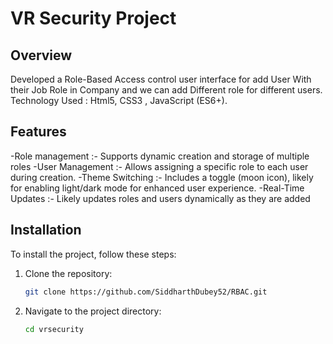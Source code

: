 # VR Security Project

## Overview
Developed a Role-Based Access control user interface for add User With their Job Role in Company and we can add Different role for different users. 
Technology Used : Html5, CSS3 , JavaScript (ES6+).

## Features
-Role management :- Supports dynamic creation and storage of multiple roles
-User Management :- Allows assigning a specific role to each user during creation.
-Theme Switching :- Includes a toggle (moon icon), likely for enabling light/dark mode for enhanced user experience.
-Real-Time Updates :- Likely updates roles and users dynamically as they are added


## Installation
To install the project, follow these steps:

1. Clone the repository:
    ```bash
    git clone https://github.com/SiddharthDubey52/RBAC.git
    ```
2. Navigate to the project directory:
    ```bash
    cd vrsecurity

